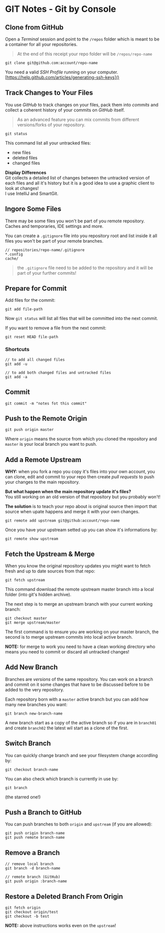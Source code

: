 GIT Notes - Git by Console
==========================

## Clone from GitHub

Open a _Terminal_ session and point to the `/repos` folder which is meant to be a container for all your repositories. 

> At the end of this receipt your repo folder will be `/repos/repo-name`

    git clone git@github.com:account/repo-name

You need a valid _SSH Profile_ running on your computer.  
[https://help.github.com/articles/generating-ssh-keys]()
    



## Track Changes to Your Files

You use _GitHub_ to track changes on your files, pack them into _commits_ and collect a coherent history of your commits on _GitHub_ itself.

> As an advanced feature you can mix commits from different versions/forks of your repository.

    git status

This command list all your untracked files:

- new files
- deleted files
- changed files

**Display Differences**  
Git collects a detailed list of changes between the untracked version of each files and all it's history but it is a good idea to use a graphic client to look at changes!  
I use IntelliJ and SmartGit.




## Ingore Some Files

There may be some files you won't be part of you remote repository. Caches and temporaries, IDE settings and more.

You can create a `.gitignore` file into you repository root and list inside it all files you won't be part of your remote branches.

    // repositories/repo-name/.gitignore
    *.config
    cache/
 
> the `.gitignore` file need to be added to the repository and it will be part of your further commits!




## Prepare for Commit

Add files for the commit:

    git add file-path
    
Now `git status` will list all files that will be committed into the next commit.

If you want to remove a file from the next commit:

    git reset HEAD file-path

### Shortcuts

    // to add all changed files
    git add -u
    
    // to add both changed files and untracked files
    git add -a



## Commit

    git commit -m "notes fot this commit" 
    


## Push to the Remote Origin

    git push origin master
    
Where `origin` means the source from which you cloned the repository and `master` is your local branch you want to push.



## Add a Remote Upstream

**WHY:** when you fork a repo you copy it's files into your own account, you can clone, edit and commit to your repo then create _pull requests_ to push your changes to the main repository. 

**But what happen when the main repository update it's files?**  
You still working on an old version of that repository but you probably won't!

**The solution** is to teach your repo about is original source then import that source when upate happens and merge it with your own changes.

    git remote add upstream git@github:account/repo-name

Once you have your upstream setted up you can show it's informations by:

    git remote show upstream



## Fetch the Upstream & Merge

When you know the original repository updates you might want to fetch fresh and up to date sources from that repo:

    git fetch upstream
    
This command download the remote upstream master branch into a local folder (into git's hidden archive).

The next step is to merge an upstream branch with your current working branch:
    
    git checkout master
    git merge upstream/master

The first command is to ensure you are working on your master branch, the second is to merge upstream commits into local active branch.

**NOTE:** for merge to work you need to have a clean working directory who means you need to commit or discard all untracked changes!





## Add New Branch

Branches are _versions_ of the same repository. You can work on a branch and commit on it some changes that have to be discussed before to be added to the very repository.

Each repository born with a `master` active branch but you can add how many new branches you want:

    git branch new-branch-name

A new branch start as a copy of the active branch so if you are in `branch01` and create `branch02` the latest wil start as a clone of the first.



## Switch Branch

You can quickly change branch and see your filesystem change accordling by:

    git checkout branch-name

You can also check which branch is currently in use by:

    git branch
    
(the starred one!)





## Push a Branch to GitHub

You can push branches to both `origin` and `upstream` (if you are allowed):

    git push origin branch-name
    git push remote branch-name



## Remove a Branch

    // remove local branch
    git branch -d branch-name
    
    // remote branch (GitHub)
    git push origin :branch-name
    

## Restore a Deleted Branch From Origin

    git fetch origin
    git checkout origin/test
    git checkout -b test
    
**NOTE:** above instructions works even on the `upstream`!